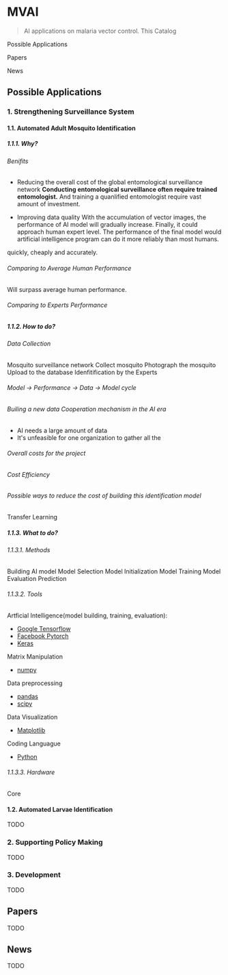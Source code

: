 # MVAI
> AI applications on malaria vector control.
> This 
Catalog

Possible Applications

Papers

News

## Possible Applications

### 1. Strengthening Surveillance System

#### 1.1. Automated Adult Mosquito Identification

##### 1.1.1. Why?

###### Benifits
- Reducing the overall cost of the global entomological surveillance network
**Conducting entomological surveillance often require trained entomologist.** And training a quanlified entomologist require vast amount of investment. 

- Improving data quality
With the accumulation of vector images, the performance of AI model will gradually increase. Finally, it could approach human expert level. The performance of the final model would 
artificial intelligence program can do it more reliably than most humans.

quickly, cheaply and accurately.

###### Comparing to Average Human Performance
Will surpass average human performance.

###### Comparing to Experts Performance

##### 1.1.2. How to do?

###### Data Collection
Mosquito surveillance network
Collect mosquito
Photograph the mosquito
Upload to the database
Idenfitification by the Experts

###### Model -> Performance -> Data -> Model cycle

###### Builing a new data Cooperation mechanism in the AI era
- AI needs a large amount of data
- It's unfeasible for one organization to gather all the 

###### Overall costs for the project

###### Cost Efficiency

###### Possible ways to reduce the cost of building this identification model
Transfer Learning

##### 1.1.3. What to do?

###### 1.1.3.1. Methods
Building AI model
Model Selection
Model Initialization
Model Training
Model Evaluation
Prediction
###### 1.1.3.2. Tools
Artficial Intelligence(model building, training, evaluation):
- [Google Tensorflow](https://tensorflow.org)
- [Facebook Pytorch](https://pytorch.org)
- [Keras](https://keras.io)

Matrix Manipulation
- [numpy](http://www.numpy.org)

Data preprocessing
- [pandas](https://pandas.pydata.org/)
- [scipy](https://www.scipy.org/)

Data Visualization
- [Matplotlib](https://matplotlib.org)

Coding Languague
- [Python](http://python.org)

###### 1.1.3.3. Hardware
Core 
#### 1.2. Automated Larvae Identification
TODO
### 2. Supporting Policy Making 
TODO
### 3. Development
TODO
## Papers
TODO
## News
TODO

